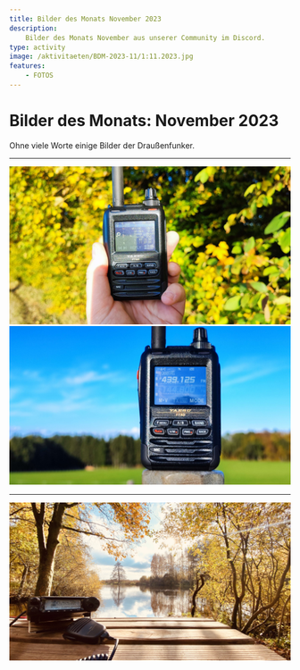 ```yaml
---
title: Bilder des Monats November 2023
description:
    Bilder des Monats November aus unserer Community im Discord.
type: activity
image: /aktivitaeten/BDM-2023-11/1:11.2023.jpg
features:
    - FOTOS
---
```


# Bilder des Monats: November 2023

Ohne viele Worte einige Bilder der Draußenfunker.

---

![Bilder des Monats](/aktivitaeten/BDM-2023-11/0:11.2023.jpg)
![Bilder des Monats](/aktivitaeten/BDM-2023-11/1:11.2023.jpg)

---

![Bilder des Monats](/aktivitaeten/BDM-2023-11/2:11.2023.jpg)
